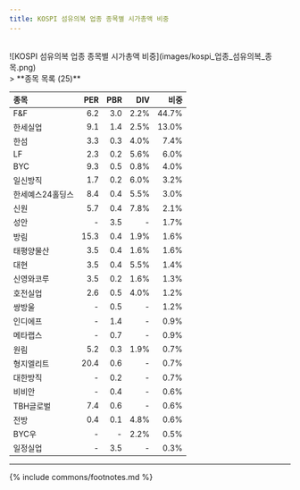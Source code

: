 ```yaml
---
title: KOSPI 섬유의복 업종 종목별 시가총액 비중
---
```

<br>
![KOSPI 섬유의복 업종 종목별 시가총액 비중](images/kospi_업종_섬유의복_종목.png)
<br>
> **종목 목록 (25)**<a id="list"></a>

| **종목** | **PER** | **PBR** | **DIV** | **비중** |
| :------- | ------: | ------: | ------: | -------: |
| F&F | 6.2 | 3.0 | 2.2% | 44.7% |
| 한세실업 | 9.1 | 1.4 | 2.5% | 13.0% |
| 한섬 | 3.3 | 0.3 | 4.0% | 7.4% |
| LF | 2.3 | 0.2 | 5.6% | 6.0% |
| BYC | 9.3 | 0.5 | 0.8% | 4.0% |
| 일신방직 | 1.7 | 0.2 | 6.0% | 3.2% |
| 한세예스24홀딩스 | 8.4 | 0.4 | 5.5% | 3.0% |
| 신원 | 5.7 | 0.4 | 7.8% | 2.1% |
| 성안 | - | 3.5 | - | 1.7% |
| 방림 | 15.3 | 0.4 | 1.9% | 1.6% |
| 태평양물산 | 3.5 | 0.4 | 1.6% | 1.6% |
| 대현 | 3.5 | 0.4 | 5.5% | 1.4% |
| 신영와코루 | 3.5 | 0.2 | 1.6% | 1.3% |
| 호전실업 | 2.6 | 0.5 | 4.0% | 1.2% |
| 쌍방울 | - | 0.5 | - | 1.2% |
| 인디에프 | - | 1.4 | - | 0.9% |
| 메타랩스 | - | 0.7 | - | 0.9% |
| 원림 | 5.2 | 0.3 | 1.9% | 0.7% |
| 형지엘리트 | 20.4 | 0.6 | - | 0.7% |
| 대한방직 | - | 0.2 | - | 0.7% |
| 비비안 | - | 0.4 | - | 0.6% |
| TBH글로벌 | 7.4 | 0.6 | - | 0.6% |
| 전방 | 0.4 | 0.1 | 4.8% | 0.6% |
| BYC우 | - | - | 2.2% | 0.5% |
| 일정실업 | - | 3.5 | - | 0.3% |

---
{% include commons/footnotes.md %}